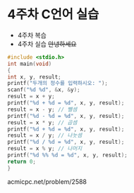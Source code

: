 # 4주차 C언어 실습
  - 4주차 복습
  - 4주차 실습
   ~~안녕하세요~~
  ``` c 
#include <stdio.h>
int main(void)
{
int x, y, result;
printf("두개의 정수를 입력하시오: ");
scanf("%d %d", &x, &y);
result = x + y;
printf("%d + %d = %d", x, y, result);
result = x - y; // 뺄셈
printf("%d - %d = %d", x, y, result);
result = x * y; // 곱셈
printf("%d + %d = %d", x, y, result);
result = x / y; // 나눗셈
printf("%d / %d = %d", x, y, result);
result = x % y; // 나머지
printf("%d %% %d = %d", x, y, result);
return 0;
}
 ```
acmicpc.net/problem/2588
